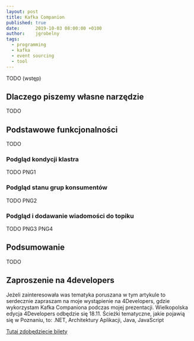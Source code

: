 ```yaml
---
layout: post
title: Kafka Companion
published: true
date:      2019-10-03 08:00:00 +0100
author:    jgrobelny
tags:
  - programming
  - kafka
  - event sourcing
  - tool
---
```


TODO (wstęp)

## Dlaczego piszemy własne narzędzie
TODO
   
## Podstawowe funkcjonalności
TODO

### Podgląd kondycji klastra
TODO
PNG1

### Podgląd stanu grup konsumentów
TODO
PNG2

### Podgląd i dodawanie wiadomości do topiku
TODO
PNG3
PNG4

## Podsumowanie
TODO

## Zaproszenie na 4developers
Jeżeli zainteresowała was tematyka poruszana w tym artykule to serdecznie zapraszam na moje wystąpienie na 4Developers, gdzie wykorzystam Kafka Companiona podczas mojej prezentacji. Wielkopolska edycja 4Developers odbędzie się 18.11. Ścieżki tematyczne, jakie pojawią się w Poznaniu, to: .NET, Architektury Aplikacji, Java, JavaScript 

[Tutaj zdobędziecie bilety](https://evenea.pl/event/4developerspoznan2019/)

